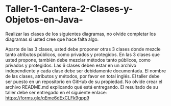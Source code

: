 # Taller-1-Cantera-2-Clases-y-Objetos-en-Java-
Realizar las clases de los siguientes diagramas, no olvide completar los diagramas si usted cree que hace falta algo.


Aparte de las 3 clases, usted debe proponer otras 3 clases donde mezcle tanto atributos públicos, como privados y protegidos.
En las 3 clases que usted propone, también debe mezclar métodos tanto públicos, como privados y protegidos.
Las 6 clases deben estar en un archivo independiente y cada clase debe ser debidamente documentada.
El nombre de las clases, atributos y métodos, por favor en total inglés.
El taller debe ser puesto en un repositorio en GitHub de su propiedad. No olvide crear el archivo README.md explicando qué está entregando.
El resultado de su taller debe ser entregado en el siguiente enlace: https://forms.gle/qEme6dExCLFk9gpp9
